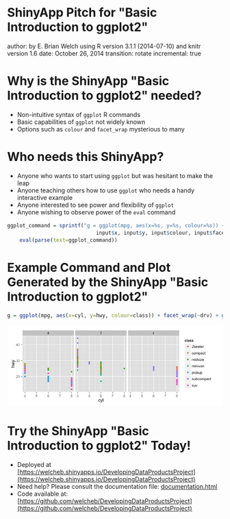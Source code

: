 ShinyApp Pitch for "Basic Introduction to ggplot2"
========================================================
author: by E. Brian Welch using R version 3.1.1 (2014-07-10) and knitr version 1.6
date: October 26, 2014
transition: rotate
incremental: true

Why is the ShinyApp "Basic Introduction to ggplot2" needed?
========================================================

- Non-intuitive syntax of `ggplot` R commands
- Basic capabilities of `ggplot` not widely known
- Options such as `colour` and `facet_wrap` mysterious to many

Who needs this ShinyApp?
========================================================

- Anyone who wants to start using `ggplot` but was hesitant to make the leap
- Anyone teaching others how to use `ggplot` who needs a handy interactive example
- Anyone interested to see power and flexibility of `ggplot`
- Anyone wishing to observe power of the `eval` command

```r
ggplot_command = sprintf("g = ggplot(mpg, aes(x=%s, y=%s, colour=%s)) + facet_wrap(~%s) + geom_%s()",
                             input$x, input$y, input$colour, input$facet_wrap, input$geom)
    eval(parse(text=ggplot_command))
```

Example Command and Plot Generated by the ShinyApp "Basic Introduction to ggplot2"
========================================================


```r
g = ggplot(mpg, aes(x=cyl, y=hwy, colour=class)) + facet_wrap(~drv) + geom_point()
```
![plot of chunk unnamed-chunk-4](DevelopingDataProductsProjectPresentation-figure/unnamed-chunk-4.png) 

Try the ShinyApp "Basic Introduction to ggplot2" Today!
========================================================

- Deployed at [https://welcheb.shinyapps.io/DevelopingDataProductsProject](https://welcheb.shinyapps.io/DevelopingDataProductsProject)
- Need help? Please consult the documentation file: [documentation.html](https://welcheb.shinyapps.io/DevelopingDataProductsProject/_w_e8376343027861c011214724fbbea9b35eefa9e595262511/documentation.html)
- Code available at: [https://github.com/welcheb/DevelopingDataProductsProject](https://github.com/welcheb/DevelopingDataProductsProject) 
